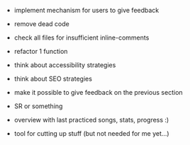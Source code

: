 - implement mechanism for users to give feedback
- remove dead code
- check all files for insufficient inline-comments
- refactor 1 function
- think about accessibility strategies
- think about SEO strategies


- make it possible to give feedback on the previous section
- SR or something
- overview with last practiced songs, stats, progress :)
- tool for cutting up stuff (but not needed for me yet...)